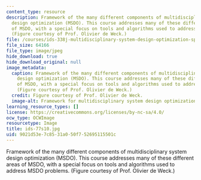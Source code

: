```yaml
---
content_type: resource
description: Framework of the many different components of multidisciplinary system
  design optimization (MSDO). This course addresses many of these different areas
  of MSDO, with a special focus on tools and algorithms used to address MSDO problems.
  (Figure courtesy of Prof. Olivier de Weck.)
file: /courses/ids-338j-multidisciplinary-system-design-optimization-spring-2010/9021d53e7c8531a050f752695115501c_ids-77s10.jpg
file_size: 64166
file_type: image/jpeg
hide_download: true
hide_download_original: null
image_metadata:
  caption: Framework of the many different components of multidisciplinary system
    design optimization (MSDO). This course addresses many of these different areas
    of MSDO, with a special focus on tools and algorithms used to address MSDO problems.
    (Figure courtesy of Prof. Olivier de Weck.)
  credit: Figure courtesy of Prof. Olivier de Weck.
  image-alt: Framework for multidisciplinary system design optimization.
learning_resource_types: []
license: https://creativecommons.org/licenses/by-nc-sa/4.0/
ocw_type: OCWImage
resourcetype: Image
title: ids-77s10.jpg
uid: 9021d53e-7c85-31a0-50f7-52695115501c
---
```

Framework of the many different components of multidisciplinary system design optimization (MSDO). This course addresses many of these different areas of MSDO, with a special focus on tools and algorithms used to address MSDO problems. (Figure courtesy of Prof. Olivier de Weck.)
